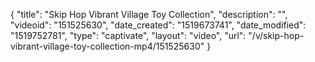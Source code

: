 {
    "title": "Skip Hop Vibrant Village Toy Collection",
    "description": "",
    "videoid": "151525630",
    "date_created": "1519673741",
    "date_modified": "1519752781",
    "type": "captivate",
    "layout": "video",
    "url": "\/v\/skip-hop-vibrant-village-toy-collection-mp4\/151525630"
}